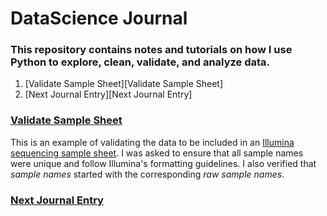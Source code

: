 # DataScience Journal
### This repository contains notes and tutorials on how I use Python to explore, clean, validate, and analyze data.

1. [Validate Sample Sheet][Validate Sample Sheet]
1. [Next Journal Entry][Next Journal Entry]

### [Validate Sample Sheet](VerifyCSV.ipynb)

This is an example of validating the data to be included in an [Illumina sequencing sample sheet](https://www.illumina.com/content/dam/illumina-marketing/documents/products/technotes/sequencing-sheet-format-specifications-technical-note-970-2017-004.pdf).  I was asked to ensure that all sample names were unique and follow Illumina's formatting guidelines. I also verified that *sample names* started with the corresponding *raw sample names*.

### [Next Journal Entry](https://www.seanbeagle.com)
